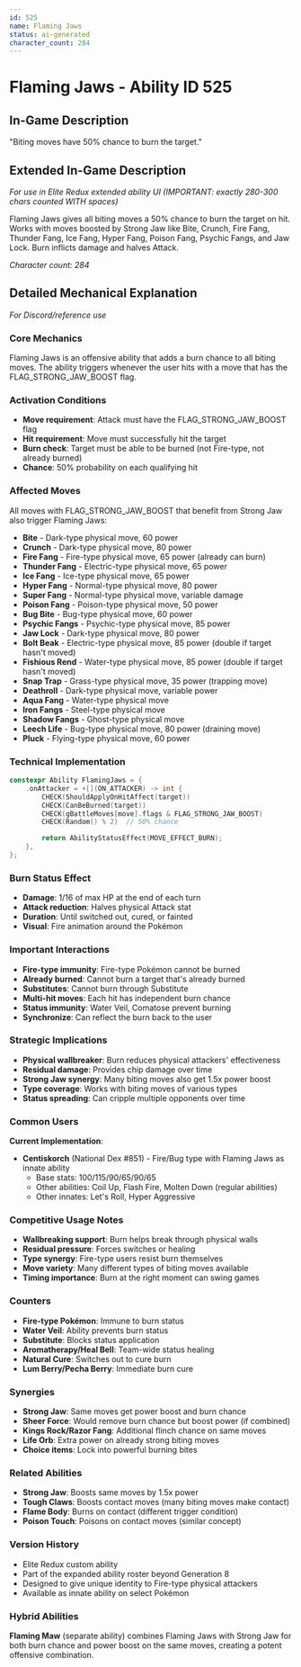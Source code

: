 ```yaml
---
id: 525
name: Flaming Jaws
status: ai-generated
character_count: 284
---
```


# Flaming Jaws - Ability ID 525

## In-Game Description
"Biting moves have 50% chance to burn the target."

## Extended In-Game Description
*For use in Elite Redux extended ability UI (IMPORTANT: exactly 280-300 chars counted WITH spaces)*

Flaming Jaws gives all biting moves a 50% chance to burn the target on hit. Works with moves boosted by Strong Jaw like Bite, Crunch, Fire Fang, Thunder Fang, Ice Fang, Hyper Fang, Poison Fang, Psychic Fangs, and Jaw Lock. Burn inflicts damage and halves Attack.

*Character count: 284*

## Detailed Mechanical Explanation
*For Discord/reference use*

### Core Mechanics
Flaming Jaws is an offensive ability that adds a burn chance to all biting moves. The ability triggers whenever the user hits with a move that has the FLAG_STRONG_JAW_BOOST flag.

### Activation Conditions
- **Move requirement**: Attack must have the FLAG_STRONG_JAW_BOOST flag
- **Hit requirement**: Move must successfully hit the target
- **Burn check**: Target must be able to be burned (not Fire-type, not already burned)
- **Chance**: 50% probability on each qualifying hit

### Affected Moves
All moves with FLAG_STRONG_JAW_BOOST that benefit from Strong Jaw also trigger Flaming Jaws:
- **Bite** - Dark-type physical move, 60 power
- **Crunch** - Dark-type physical move, 80 power
- **Fire Fang** - Fire-type physical move, 65 power (already can burn)
- **Thunder Fang** - Electric-type physical move, 65 power
- **Ice Fang** - Ice-type physical move, 65 power
- **Hyper Fang** - Normal-type physical move, 80 power
- **Super Fang** - Normal-type physical move, variable damage
- **Poison Fang** - Poison-type physical move, 50 power
- **Bug Bite** - Bug-type physical move, 60 power
- **Psychic Fangs** - Psychic-type physical move, 85 power
- **Jaw Lock** - Dark-type physical move, 80 power
- **Bolt Beak** - Electric-type physical move, 85 power (double if target hasn't moved)
- **Fishious Rend** - Water-type physical move, 85 power (double if target hasn't moved)
- **Snap Trap** - Grass-type physical move, 35 power (trapping move)
- **Deathroll** - Dark-type physical move, variable power
- **Aqua Fang** - Water-type physical move
- **Iron Fangs** - Steel-type physical move
- **Shadow Fangs** - Ghost-type physical move
- **Leech Life** - Bug-type physical move, 80 power (draining move)
- **Pluck** - Flying-type physical move, 60 power

### Technical Implementation
```c
constexpr Ability FlamingJaws = {
    .onAttacker = +[](ON_ATTACKER) -> int {
        CHECK(ShouldApplyOnHitAffect(target))
        CHECK(CanBeBurned(target))
        CHECK(gBattleMoves[move].flags & FLAG_STRONG_JAW_BOOST)
        CHECK(Random() % 2)  // 50% chance

        return AbilityStatusEffect(MOVE_EFFECT_BURN);
    },
};
```

### Burn Status Effect
- **Damage**: 1/16 of max HP at the end of each turn
- **Attack reduction**: Halves physical Attack stat
- **Duration**: Until switched out, cured, or fainted
- **Visual**: Fire animation around the Pokémon

### Important Interactions
- **Fire-type immunity**: Fire-type Pokémon cannot be burned
- **Already burned**: Cannot burn a target that's already burned
- **Substitutes**: Cannot burn through Substitute
- **Multi-hit moves**: Each hit has independent burn chance
- **Status immunity**: Water Veil, Comatose prevent burning
- **Synchronize**: Can reflect the burn back to the user

### Strategic Implications
- **Physical wallbreaker**: Burn reduces physical attackers' effectiveness
- **Residual damage**: Provides chip damage over time
- **Strong Jaw synergy**: Many biting moves also get 1.5x power boost
- **Type coverage**: Works with biting moves of various types
- **Status spreading**: Can cripple multiple opponents over time

### Common Users
**Current Implementation**: 
- **Centiskorch** (National Dex #851) - Fire/Bug type with Flaming Jaws as innate ability
  - Base stats: 100/115/90/65/90/65
  - Other abilities: Coil Up, Flash Fire, Molten Down (regular abilities)
  - Other innates: Let's Roll, Hyper Aggressive

### Competitive Usage Notes
- **Wallbreaking support**: Burn helps break through physical walls
- **Residual pressure**: Forces switches or healing
- **Type synergy**: Fire-type users resist burn themselves
- **Move variety**: Many different types of biting moves available
- **Timing importance**: Burn at the right moment can swing games

### Counters
- **Fire-type Pokémon**: Immune to burn status
- **Water Veil**: Ability prevents burn status
- **Substitute**: Blocks status application
- **Aromatherapy/Heal Bell**: Team-wide status healing
- **Natural Cure**: Switches out to cure burn
- **Lum Berry/Pecha Berry**: Immediate burn cure

### Synergies
- **Strong Jaw**: Same moves get power boost and burn chance
- **Sheer Force**: Would remove burn chance but boost power (if combined)
- **Kings Rock/Razor Fang**: Additional flinch chance on same moves
- **Life Orb**: Extra power on already strong biting moves
- **Choice items**: Lock into powerful burning bites

### Related Abilities
- **Strong Jaw**: Boosts same moves by 1.5x power
- **Tough Claws**: Boosts contact moves (many biting moves make contact)
- **Flame Body**: Burns on contact (different trigger condition)
- **Poison Touch**: Poisons on contact moves (similar concept)

### Version History
- Elite Redux custom ability
- Part of the expanded ability roster beyond Generation 8
- Designed to give unique identity to Fire-type physical attackers
- Available as innate ability on select Pokémon

### Hybrid Abilities
**Flaming Maw** (separate ability) combines Flaming Jaws with Strong Jaw for both burn chance and power boost on the same moves, creating a potent offensive combination.